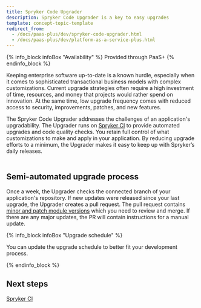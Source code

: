 ```yaml
---
title: Spryker Code Upgrader
description: Spryker Code Upgrader is a key to easy upgrades
template: concept-topic-template
redirect_from:
  - /docs/paas-plus/dev/spryker-code-upgrader.html
  - /docs/paas-plus/dev/platform-as-a-service-plus.html
---
```


{% info_block infoBox "Availability" %}
Provided through PaaS+
{% endinfo_block %}

Keeping enterprise software up-to-date is a known hurdle, especially when it comes to sophisticated transactional business models with complex customizations. Current upgrade strategies often require a high investment of time, resources, and money that projects would rather spend on innovation. At the same time, low upgrade frequency comes with reduced access to security, improvements, patches, and new features.

The Spryker Code Upgrader addresses the challenges of an application's upgradability. The Upgrader runs on [Spryker CI](/docs/scu/dev/spryker-ci.html) to provide automated upgrades and code quality checks. You retain full control of what customizations to make and apply in your application. By reducing upgrade efforts to a minimum, the Upgrader makes it easy to keep up with Spryker’s daily releases.


<div class="mxgraph" style="max-width:100%;border:1px solid transparent;" data-mxgraph="{&quot;highlight&quot;:&quot;#0000ff&quot;,&quot;nav&quot;:true,&quot;resize&quot;:true,&quot;toolbar&quot;:&quot;zoom layers tags lightbox&quot;,&quot;edit&quot;:&quot;_blank&quot;,&quot;xml&quot;:&quot;&lt;mxfile host=\&quot;ac.draw.io\&quot; modified=\&quot;2023-03-06T10:19:36.967Z\&quot; agent=\&quot;5.0 (Windows NT 10.0; Win64; x64) AppleWebKit/537.36 (KHTML, like Gecko) Chrome/110.0.0.0 Safari/537.36\&quot; etag=\&quot;sdmFtTI9Z8piXb3TLNdw\&quot; version=\&quot;21.0.2\&quot; type=\&quot;embed\&quot;&gt;&lt;diagram id=\&quot;NvTWP8xofPxnaWZ04tKp\&quot; name=\&quot;Page-1\&quot;&gt;&lt;mxGraphModel dx=\&quot;1050\&quot; dy=\&quot;575\&quot; grid=\&quot;1\&quot; gridSize=\&quot;10\&quot; guides=\&quot;1\&quot; tooltips=\&quot;1\&quot; connect=\&quot;1\&quot; arrows=\&quot;1\&quot; fold=\&quot;1\&quot; page=\&quot;1\&quot; pageScale=\&quot;1\&quot; pageWidth=\&quot;850\&quot; pageHeight=\&quot;1100\&quot; math=\&quot;0\&quot; shadow=\&quot;0\&quot;&gt;&lt;root&gt;&lt;mxCell id=\&quot;0\&quot;/&gt;&lt;mxCell id=\&quot;1\&quot; parent=\&quot;0\&quot;/&gt;&lt;mxCell id=\&quot;2xFd3kLSi6086pn2AJ-X-1\&quot; value=\&quot;\&quot; style=\&quot;rounded=1;whiteSpace=wrap;html=1;fillColor=none;\&quot; parent=\&quot;1\&quot; vertex=\&quot;1\&quot;&gt;&lt;mxGeometry x=\&quot;90\&quot; y=\&quot;150\&quot; width=\&quot;260\&quot; height=\&quot;290\&quot; as=\&quot;geometry\&quot;/&gt;&lt;/mxCell&gt;&lt;mxCell id=\&quot;2xFd3kLSi6086pn2AJ-X-2\&quot; value=\&quot;Spryker Cloud Commerce OS\&quot; style=\&quot;text;html=1;strokeColor=none;fillColor=none;align=center;verticalAlign=middle;whiteSpace=wrap;rounded=0;\&quot; parent=\&quot;1\&quot; vertex=\&quot;1\&quot;&gt;&lt;mxGeometry x=\&quot;120\&quot; y=\&quot;120\&quot; width=\&quot;200\&quot; height=\&quot;30\&quot; as=\&quot;geometry\&quot;/&gt;&lt;/mxCell&gt;&lt;mxCell id=\&quot;2xFd3kLSi6086pn2AJ-X-3\&quot; value=\&quot;Spryker Cloud PaaS\&quot; style=\&quot;rounded=1;whiteSpace=wrap;html=1;fillColor=#f5f5f5;fontColor=#333333;strokeColor=#666666;\&quot; parent=\&quot;1\&quot; vertex=\&quot;1\&quot;&gt;&lt;mxGeometry x=\&quot;110\&quot; y=\&quot;340\&quot; width=\&quot;220\&quot; height=\&quot;80\&quot; as=\&quot;geometry\&quot;/&gt;&lt;/mxCell&gt;&lt;mxCell id=\&quot;2xFd3kLSi6086pn2AJ-X-6\&quot; value=\&quot;&amp;lt;div&amp;gt;Spryker Code Upgrader&amp;lt;/div&amp;gt;&amp;lt;div&amp;gt;&amp;lt;br&amp;gt;&amp;lt;/div&amp;gt;&amp;lt;div&amp;gt;&amp;lt;br&amp;gt;&amp;lt;/div&amp;gt;&amp;lt;div&amp;gt;&amp;lt;br&amp;gt;&amp;lt;/div&amp;gt;&amp;lt;div&amp;gt;&amp;lt;br&amp;gt;&amp;lt;/div&amp;gt;&amp;lt;div&amp;gt;&amp;lt;br&amp;gt;&amp;lt;/div&amp;gt;&amp;lt;div&amp;gt;&amp;lt;br&amp;gt;&amp;lt;/div&amp;gt;&amp;lt;div&amp;gt;&amp;lt;br&amp;gt;&amp;lt;/div&amp;gt;&amp;lt;div&amp;gt;&amp;lt;br&amp;gt;&amp;lt;/div&amp;gt;\&quot; style=\&quot;rounded=1;whiteSpace=wrap;html=1;fillColor=#fff2cc;strokeColor=#d6b656;\&quot; parent=\&quot;1\&quot; vertex=\&quot;1\&quot;&gt;&lt;mxGeometry x=\&quot;110\&quot; y=\&quot;160\&quot; width=\&quot;220\&quot; height=\&quot;150\&quot; as=\&quot;geometry\&quot;/&gt;&lt;/mxCell&gt;&lt;mxCell id=\&quot;2xFd3kLSi6086pn2AJ-X-4\&quot; value=\&quot;Spryker CI\&quot; style=\&quot;rounded=1;whiteSpace=wrap;html=1;fillColor=#d5e8d4;strokeColor=#82b366;\&quot; parent=\&quot;1\&quot; vertex=\&quot;1\&quot;&gt;&lt;mxGeometry x=\&quot;180\&quot; y=\&quot;290\&quot; width=\&quot;80\&quot; height=\&quot;70\&quot; as=\&quot;geometry\&quot;/&gt;&lt;/mxCell&gt;&lt;mxCell id=\&quot;2xFd3kLSi6086pn2AJ-X-7\&quot; value=\&quot;&amp;lt;div&amp;gt;Upgrader&amp;lt;br&amp;gt;(Seamless &amp;amp;amp; Continuous Upgrades)&amp;lt;br&amp;gt;&amp;lt;/div&amp;gt;\&quot; style=\&quot;rounded=1;whiteSpace=wrap;html=1;fillColor=none;strokeColor=#ff2600;\&quot; parent=\&quot;1\&quot; vertex=\&quot;1\&quot;&gt;&lt;mxGeometry x=\&quot;240\&quot; y=\&quot;210\&quot; width=\&quot;80\&quot; height=\&quot;70\&quot; as=\&quot;geometry\&quot;/&gt;&lt;/mxCell&gt;&lt;mxCell id=\&quot;2xFd3kLSi6086pn2AJ-X-8\&quot; value=\&quot;&amp;lt;div&amp;gt;Quality Gate&amp;lt;/div&amp;gt;&amp;lt;div&amp;gt;(Upgradability Rules and Guidelines)&amp;lt;br&amp;gt;&amp;lt;/div&amp;gt;\&quot; style=\&quot;rounded=1;whiteSpace=wrap;html=1;fillColor=none;strokeColor=#336600;\&quot; parent=\&quot;1\&quot; vertex=\&quot;1\&quot;&gt;&lt;mxGeometry x=\&quot;130\&quot; y=\&quot;210\&quot; width=\&quot;80\&quot; height=\&quot;70\&quot; as=\&quot;geometry\&quot;/&gt;&lt;/mxCell&gt;&lt;/root&gt;&lt;/mxGraphModel&gt;&lt;/diagram&gt;&lt;/mxfile&gt;&quot;}"></div>
<script type="text/javascript" src="https://viewer.diagrams.net/js/viewer-static.min.js"></script>


<div class="mxgraph" style="max-width:100%;border:1px solid transparent;" data-mxgraph="{&quot;highlight&quot;:&quot;#0000ff&quot;,&quot;nav&quot;:true,&quot;resize&quot;:true,&quot;toolbar&quot;:&quot;zoom layers tags lightbox&quot;,&quot;edit&quot;:&quot;_blank&quot;,&quot;xml&quot;:&quot;&lt;mxfile host=\&quot;ac.draw.io\&quot; modified=\&quot;2023-03-06T10:54:02.339Z\&quot; agent=\&quot;5.0 (Windows NT 10.0; Win64; x64) AppleWebKit/537.36 (KHTML, like Gecko) Chrome/110.0.0.0 Safari/537.36\&quot; etag=\&quot;26KtP5GL4iV9U3v5MJK5\&quot; version=\&quot;21.0.2\&quot; type=\&quot;embed\&quot;&gt;&lt;diagram id=\&quot;YOF7cwotLgo8Ar9nJoRM\&quot; name=\&quot;Page-1\&quot;&gt;&lt;mxGraphModel dx=\&quot;1050\&quot; dy=\&quot;575\&quot; grid=\&quot;1\&quot; gridSize=\&quot;10\&quot; guides=\&quot;1\&quot; tooltips=\&quot;1\&quot; connect=\&quot;1\&quot; arrows=\&quot;1\&quot; fold=\&quot;1\&quot; page=\&quot;1\&quot; pageScale=\&quot;1\&quot; pageWidth=\&quot;850\&quot; pageHeight=\&quot;1100\&quot; math=\&quot;0\&quot; shadow=\&quot;0\&quot;&gt;&lt;root&gt;&lt;mxCell id=\&quot;0\&quot;/&gt;&lt;mxCell id=\&quot;1\&quot; parent=\&quot;0\&quot;/&gt;&lt;mxCell id=\&quot;7zU6aH-iSb-510nOlHNE-2\&quot; value=\&quot;\&quot; style=\&quot;rounded=0;whiteSpace=wrap;html=1;dashed=1;dashPattern=12 12;fontSize=20;fillColor=#e1d5e7;strokeColor=#9673a6;gradientColor=none;glass=0;opacity=60;\&quot; parent=\&quot;1\&quot; vertex=\&quot;1\&quot;&gt;&lt;mxGeometry x=\&quot;50\&quot; y=\&quot;290\&quot; width=\&quot;430\&quot; height=\&quot;180\&quot; as=\&quot;geometry\&quot;/&gt;&lt;/mxCell&gt;&lt;mxCell id=\&quot;7zU6aH-iSb-510nOlHNE-3\&quot; value=\&quot;\&quot; style=\&quot;rounded=0;whiteSpace=wrap;html=1;dashed=1;dashPattern=12 12;fillColor=#fff2cc;strokeColor=#d6b656;opacity=60;\&quot; parent=\&quot;1\&quot; vertex=\&quot;1\&quot;&gt;&lt;mxGeometry x=\&quot;225\&quot; y=\&quot;10\&quot; width=\&quot;290\&quot; height=\&quot;180\&quot; as=\&quot;geometry\&quot;/&gt;&lt;/mxCell&gt;&lt;mxCell id=\&quot;7zU6aH-iSb-510nOlHNE-4\&quot; value=\&quot;1.2.3\&quot; style=\&quot;shape=cylinder3;whiteSpace=wrap;html=1;boundedLbl=1;backgroundOutline=1;size=15;fillColor=#fad9d5;strokeColor=#ae4132;\&quot; parent=\&quot;1\&quot; vertex=\&quot;1\&quot;&gt;&lt;mxGeometry x=\&quot;345\&quot; y=\&quot;80\&quot; width=\&quot;60\&quot; height=\&quot;80\&quot; as=\&quot;geometry\&quot;/&gt;&lt;/mxCell&gt;&lt;mxCell id=\&quot;7zU6aH-iSb-510nOlHNE-12\&quot; value=\&quot;Upgrader\&quot; style=\&quot;rounded=1;whiteSpace=wrap;html=1;fillColor=#b0e3e6;strokeColor=#0e8088;\&quot; parent=\&quot;1\&quot; vertex=\&quot;1\&quot;&gt;&lt;mxGeometry x=\&quot;320\&quot; y=\&quot;350\&quot; width=\&quot;120\&quot; height=\&quot;60\&quot; as=\&quot;geometry\&quot;/&gt;&lt;/mxCell&gt;&lt;mxCell id=\&quot;7zU6aH-iSb-510nOlHNE-14\&quot; value=\&quot;Spryker CI\&quot; style=\&quot;rounded=1;whiteSpace=wrap;html=1;fillColor=#d5e8d4;strokeColor=#82b366;\&quot; parent=\&quot;1\&quot; vertex=\&quot;1\&quot;&gt;&lt;mxGeometry x=\&quot;70\&quot; y=\&quot;350\&quot; width=\&quot;120\&quot; height=\&quot;60\&quot; as=\&quot;geometry\&quot;/&gt;&lt;/mxCell&gt;&lt;mxCell id=\&quot;7zU6aH-iSb-510nOlHNE-15\&quot; value=\&quot;Your SCOS Repository\&quot; style=\&quot;shape=cylinder3;whiteSpace=wrap;html=1;boundedLbl=1;backgroundOutline=1;size=15;\&quot; parent=\&quot;1\&quot; vertex=\&quot;1\&quot;&gt;&lt;mxGeometry x=\&quot;85\&quot; y=\&quot;90\&quot; width=\&quot;90\&quot; height=\&quot;110\&quot; as=\&quot;geometry\&quot;/&gt;&lt;/mxCell&gt;&lt;mxCell id=\&quot;7zU6aH-iSb-510nOlHNE-16\&quot; value=\&quot;\&quot; style=\&quot;endArrow=classic;html=1;rounded=0;exitX=0.5;exitY=1;exitDx=0;exitDy=0;exitPerimeter=0;entryX=0.5;entryY=0;entryDx=0;entryDy=0;\&quot; parent=\&quot;1\&quot; source=\&quot;7zU6aH-iSb-510nOlHNE-15\&quot; target=\&quot;7zU6aH-iSb-510nOlHNE-14\&quot; edge=\&quot;1\&quot;&gt;&lt;mxGeometry width=\&quot;50\&quot; height=\&quot;50\&quot; relative=\&quot;1\&quot; as=\&quot;geometry\&quot;&gt;&lt;mxPoint x=\&quot;205\&quot; y=\&quot;500\&quot; as=\&quot;sourcePoint\&quot;/&gt;&lt;mxPoint x=\&quot;255\&quot; y=\&quot;450\&quot; as=\&quot;targetPoint\&quot;/&gt;&lt;Array as=\&quot;points\&quot;/&gt;&lt;/mxGeometry&gt;&lt;/mxCell&gt;&lt;mxCell id=\&quot;7zU6aH-iSb-510nOlHNE-17\&quot; value=\&quot;1. pull code\&quot; style=\&quot;edgeLabel;html=1;align=center;verticalAlign=middle;resizable=0;points=[];\&quot; parent=\&quot;7zU6aH-iSb-510nOlHNE-16\&quot; vertex=\&quot;1\&quot; connectable=\&quot;0\&quot;&gt;&lt;mxGeometry x=\&quot;-0.2333\&quot; relative=\&quot;1\&quot; as=\&quot;geometry\&quot;&gt;&lt;mxPoint as=\&quot;offset\&quot;/&gt;&lt;/mxGeometry&gt;&lt;/mxCell&gt;&lt;mxCell id=\&quot;7zU6aH-iSb-510nOlHNE-18\&quot; value=\&quot;\&quot; style=\&quot;endArrow=classic;html=1;rounded=0;exitX=1;exitY=0.5;exitDx=0;exitDy=0;entryX=0;entryY=0.5;entryDx=0;entryDy=0;\&quot; parent=\&quot;1\&quot; source=\&quot;7zU6aH-iSb-510nOlHNE-14\&quot; target=\&quot;7zU6aH-iSb-510nOlHNE-12\&quot; edge=\&quot;1\&quot;&gt;&lt;mxGeometry width=\&quot;50\&quot; height=\&quot;50\&quot; relative=\&quot;1\&quot; as=\&quot;geometry\&quot;&gt;&lt;mxPoint x=\&quot;415\&quot; y=\&quot;370\&quot; as=\&quot;sourcePoint\&quot;/&gt;&lt;mxPoint x=\&quot;295\&quot; y=\&quot;340\&quot; as=\&quot;targetPoint\&quot;/&gt;&lt;/mxGeometry&gt;&lt;/mxCell&gt;&lt;mxCell id=\&quot;7zU6aH-iSb-510nOlHNE-19\&quot; value=\&quot;2. trigger Upgrader\&quot; style=\&quot;edgeLabel;html=1;align=center;verticalAlign=middle;resizable=0;points=[];\&quot; parent=\&quot;7zU6aH-iSb-510nOlHNE-18\&quot; vertex=\&quot;1\&quot; connectable=\&quot;0\&quot;&gt;&lt;mxGeometry x=\&quot;-0.0286\&quot; y=\&quot;-2\&quot; relative=\&quot;1\&quot; as=\&quot;geometry\&quot;&gt;&lt;mxPoint as=\&quot;offset\&quot;/&gt;&lt;/mxGeometry&gt;&lt;/mxCell&gt;&lt;mxCell id=\&quot;7zU6aH-iSb-510nOlHNE-20\&quot; value=\&quot;\&quot; style=\&quot;endArrow=classic;html=1;rounded=0;exitX=0.5;exitY=1;exitDx=0;exitDy=0;exitPerimeter=0;\&quot; parent=\&quot;1\&quot; source=\&quot;7zU6aH-iSb-510nOlHNE-4\&quot; target=\&quot;7zU6aH-iSb-510nOlHNE-12\&quot; edge=\&quot;1\&quot;&gt;&lt;mxGeometry width=\&quot;50\&quot; height=\&quot;50\&quot; relative=\&quot;1\&quot; as=\&quot;geometry\&quot;&gt;&lt;mxPoint x=\&quot;295\&quot; y=\&quot;120\&quot; as=\&quot;sourcePoint\&quot;/&gt;&lt;mxPoint x=\&quot;345\&quot; y=\&quot;70\&quot; as=\&quot;targetPoint\&quot;/&gt;&lt;/mxGeometry&gt;&lt;/mxCell&gt;&lt;mxCell id=\&quot;7zU6aH-iSb-510nOlHNE-21\&quot; value=\&quot;3. pull a release\&quot; style=\&quot;edgeLabel;html=1;align=center;verticalAlign=middle;resizable=0;points=[];\&quot; parent=\&quot;7zU6aH-iSb-510nOlHNE-20\&quot; vertex=\&quot;1\&quot; connectable=\&quot;0\&quot;&gt;&lt;mxGeometry x=\&quot;-0.02\&quot; y=\&quot;3\&quot; relative=\&quot;1\&quot; as=\&quot;geometry\&quot;&gt;&lt;mxPoint as=\&quot;offset\&quot;/&gt;&lt;/mxGeometry&gt;&lt;/mxCell&gt;&lt;mxCell id=\&quot;7zU6aH-iSb-510nOlHNE-28\&quot; value=\&quot;4. create branch &amp;amp;amp; PR\&quot; style=\&quot;endArrow=classic;html=1;rounded=0;exitX=0;exitY=0;exitDx=0;exitDy=0;entryX=1;entryY=0.5;entryDx=0;entryDy=0;entryPerimeter=0;\&quot; parent=\&quot;1\&quot; source=\&quot;7zU6aH-iSb-510nOlHNE-12\&quot; target=\&quot;7zU6aH-iSb-510nOlHNE-15\&quot; edge=\&quot;1\&quot;&gt;&lt;mxGeometry width=\&quot;50\&quot; height=\&quot;50\&quot; relative=\&quot;1\&quot; as=\&quot;geometry\&quot;&gt;&lt;mxPoint x=\&quot;195\&quot; y=\&quot;230\&quot; as=\&quot;sourcePoint\&quot;/&gt;&lt;mxPoint x=\&quot;245\&quot; y=\&quot;180\&quot; as=\&quot;targetPoint\&quot;/&gt;&lt;/mxGeometry&gt;&lt;/mxCell&gt;&lt;mxCell id=\&quot;7zU6aH-iSb-510nOlHNE-30\&quot; value=\&quot;&amp;lt;font style=&amp;quot;font-size: 13px;&amp;quot;&amp;gt;&amp;lt;font style=&amp;quot;font-size: 14px;&amp;quot;&amp;gt;&amp;lt;font style=&amp;quot;font-size: 15px;&amp;quot;&amp;gt;&amp;lt;font style=&amp;quot;font-size: 16px;&amp;quot;&amp;gt;&amp;lt;font style=&amp;quot;font-size: 17px;&amp;quot;&amp;gt;&amp;lt;font style=&amp;quot;font-size: 18px;&amp;quot;&amp;gt;&amp;lt;font style=&amp;quot;font-size: 19px;&amp;quot;&amp;gt;&amp;lt;font style=&amp;quot;font-size: 20px;&amp;quot;&amp;gt;Spryker SCOS Release&amp;lt;br&amp;gt;&amp;lt;/font&amp;gt;&amp;lt;/font&amp;gt;&amp;lt;/font&amp;gt;&amp;lt;/font&amp;gt;&amp;lt;/font&amp;gt;&amp;lt;/font&amp;gt;&amp;lt;/font&amp;gt;&amp;lt;/font&amp;gt;\&quot; style=\&quot;text;html=1;strokeColor=none;fillColor=none;align=center;verticalAlign=middle;whiteSpace=wrap;rounded=0;dashed=1;dashPattern=12 12;\&quot; parent=\&quot;1\&quot; vertex=\&quot;1\&quot;&gt;&lt;mxGeometry x=\&quot;225\&quot; y=\&quot;20\&quot; width=\&quot;300\&quot; height=\&quot;30\&quot; as=\&quot;geometry\&quot;/&gt;&lt;/mxCell&gt;&lt;mxCell id=\&quot;7zU6aH-iSb-510nOlHNE-31\&quot; value=\&quot;&amp;lt;font style=&amp;quot;font-size: 20px;&amp;quot;&amp;gt;Upgrade Process&amp;lt;br&amp;gt;&amp;lt;/font&amp;gt;\&quot; style=\&quot;text;html=1;strokeColor=none;fillColor=none;align=center;verticalAlign=middle;whiteSpace=wrap;rounded=0;dashed=1;dashPattern=12 12;rotation=90;\&quot; parent=\&quot;1\&quot; vertex=\&quot;1\&quot;&gt;&lt;mxGeometry x=\&quot;370\&quot; y=\&quot;365\&quot; width=\&quot;185\&quot; height=\&quot;30\&quot; as=\&quot;geometry\&quot;/&gt;&lt;/mxCell&gt;&lt;mxCell id=\&quot;7zU6aH-iSb-510nOlHNE-36\&quot; value=\&quot;Checkout\&quot; style=\&quot;text;html=1;strokeColor=none;fillColor=none;align=center;verticalAlign=middle;whiteSpace=wrap;rounded=0;\&quot; parent=\&quot;1\&quot; vertex=\&quot;1\&quot;&gt;&lt;mxGeometry x=\&quot;345\&quot; y=\&quot;50\&quot; width=\&quot;60\&quot; height=\&quot;30\&quot; as=\&quot;geometry\&quot;/&gt;&lt;/mxCell&gt;&lt;/root&gt;&lt;/mxGraphModel&gt;&lt;/diagram&gt;&lt;/mxfile&gt;&quot;}"></div>
<script type="text/javascript" src="https://viewer.diagrams.net/js/viewer-static.min.js"></script>

## Semi-automated upgrade process

Once a week, the Upgrader checks the connected branch of your application's repository. If new updates were released since your last upgrade, the Upgrader creates a pull request. The pull request contains [minor and patch module versions](/docs/scos/dev/architecture/module-api/semantic-versioning-major-vs.-minor-vs.-patch-release.html) which you need to review and merge. If there are any major updates, the PR will contain instructions for a manual update.

{% info_block infoBox "Upgrade schedule" %}

You can update the upgrade schedule to better fit your development process.

{% endinfo_block %}


## Next steps

[Spryker CI](/docs/scu/dev/spryker-ci.html)
